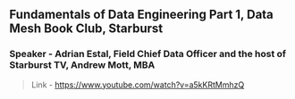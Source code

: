 ## Fundamentals of Data Engineering Part 1, Data Mesh Book Club, Starburst
### Speaker - Adrian Estal, Field Chief Data Officer and the host of Starburst TV,  Andrew Mott, MBA

>Link - https://www.youtube.com/watch?v=a5kKRtMmhzQ
